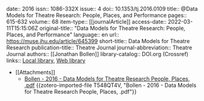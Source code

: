 date:: 2016
issn:: 1086-332X
issue:: 4
doi:: 10.1353/tj.2016.0109
title:: @Data Models for Theatre Research: People, Places, and Performance
pages:: 615-632
volume:: 68
item-type:: [[journalArticle]]
access-date:: 2022-03-11T15:15:06Z
original-title:: "Data Models for Theatre Research: People, Places, and Performance"
language:: en
url:: https://muse.jhu.edu/article/645399
short-title:: Data Models for Theatre Research
publication-title:: Theatre Journal
journal-abbreviation:: Theatre Journal
authors:: [[Jonathan Bollen]]
library-catalog:: DOI.org (Crossref)
links:: [Local library](zotero://select/groups/2386895/items/KTVMVQFT), [Web library](https://www.zotero.org/groups/2386895/items/KTVMVQFT)

- [[Attachments]]
	- [Bollen - 2016 - Data Models for Theatre Research People, Places, .pdf](zotero://select/groups/2386895/items/T548QT4V) {{zotero-imported-file T548QT4V, "Bollen - 2016 - Data Models for Theatre Research People, Places, .pdf"}}